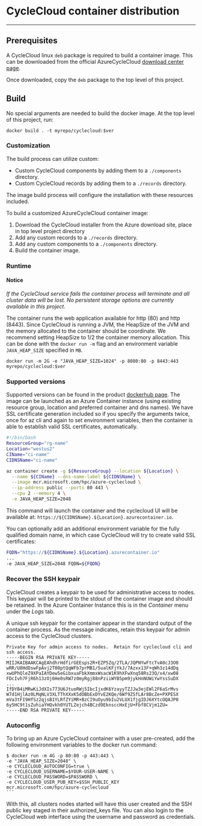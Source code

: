 # CycleCloud container distribution

---
## Prerequisites

A CycleCloud linux `deb` package is required to build a container image.  This can
be downloaded from the official AzureCycleCloud 
[download center page](https://www.microsoft.com/en-us/download/details.aspx?id=57182).

Once downloaded, copy the `deb` package to the top level of this project.

## Build

No special arguments are needed to build the docker image.  At the top level of
this project, run:

    docker build . -t myrepo/cyclecloud:$ver

### Customization

The build process can utilize custom:

  - Custom CycleCloud components by adding them to a `./components` directory.
  - Custom CycleCloud records by adding them to a `./records` directory.

The image build process will configure the installation with these resources
included. 

To build a customized AzureCycleCloud container image:

1. Download the CycleCloud installer from the Azure download site, place in top
   level project directory
2. Add any custom records to a `./records` directory.
3. Add any custom components to a `./components` directory.
4. Build the container image.

### Runtime

#### Notice
_If the CycleCloud service fails the container process will terminate and all 
cluster data will be lost. No persistent storage options are currently available in this project._

The container runs the web application available for http (80) and http (8443). 
Since CycleCloud is running a JVM, the HeapSize of the JVM and the
memory allocated to the container should be coordinate.  We recommend setting
HeapSize to 1/2 the container memory allocation.  This can be done with the
`docker run -m` flag and an environment variable `JAVA_HEAP_SIZE` specified in
`MB`.

    docker run -m 2G -e "JAVA_HEAP_SIZE=1024" -p 8080:80 -p 8443:443 myrepo/cyclecloud:$ver

### Supported versions

Supported versions can be found in the product [dockerhub page](https://hub.docker.com/r/microsoft/azure-cyclecloud/). 
The image can be launched as an Azure Container instance (using
existing resource group, location and preferred container and dns names). We
have SSL certificate generation included so if you specify the arguments twice,
once for az cli and again to set environment variables, then the container is
able to establish valid SSL certificates, automatically. 

```bash
#!/bin/bash
ResourceGroup="rg-name"
Location="westus2"
CIName="ci-name"
CIDNSName="ci-name"

az container create -g ${ResourceGroup} --location ${Location} \
  --name ${CIName} --dns-name-label ${CIDNSName} \
  --image mcr.microsoft.com/hpc/azure-cyclecloud \
  --ip-address public --ports 80 443 \
  --cpu 2 --memory 4 \
  -e JAVA_HEAP_SIZE=2048
```

This command will launch the container and the cyclecloud UI will be available
at: `https://${CIDNSName}.${Location}.azurecontainer.io`.

You can optionally add an additional environment variable for the 
fully qualified domain name, in which case CycleCloud will try to 
create valid SSL certificates:

```bash
FQDN="https://${CIDNSName}.${Location}.azurecontainer.io"
...
-e JAVA_HEAP_SIZE=2048 FQDN=${FQDN} 
```

### Recover the SSH keypair

CycleCloud creates a keypair to be used for administrative access to nodes.  This keypair will be printed to the stdout of the container image and should be retained.  In the Azure Container Instance this is in the _Container_ menu under the _Logs_ tab.

A unique ssh keypair for the container appear in the standard output of
the container process.  As the message indicates, retain this keypair for
admin access to the CycleCloud clusters.

```
Private Key for admin access to nodes.  Retain for cyclecloud cli and ssh access.
-----BEGIN RSA PRIVATE KEY-----
MIIJKAIBAAKCAgEAhdhrHdfirGEEsps2R+EZP5Zq/2TLA/JQPNYwFtcTvA0cJ3O0
wRR/U8HdDswFpAvj2T00ptQqWFb7prMB1/5ualKFjYkJ/7Azxx13F+qWh3z14dDq
xwUPhQleZ9XPaIAYDew5eGibxuaFbkXmmxWsacW1K9hXFwXnq58Rs23Q/x4/xw08
FDcIvh7FjR6h13zOj6He0sRW7z0myRgj88nPziiWYB5pm9jykHnNUWiYwYssSuDX
...
IfDYB4iMRwKiJdXIs773U6JtuoRWj5IbcIjxdK6YzayyTZJJw3ejEWl2F6aSrMvs
W7d1HjlAz0LMqNLV3XLTThXXxK5dOBbExDYvE2KQe/6Wf9ZSfLAr8BcZe+PXPESX
mVa3tFI9HfSz2qjsB1YLRfZYiMR+BzCI9uOyu9bIu2VLUX1fjgIDJ6XYtcOQAJP0
6y5HC9t1sZuhiaYHQvkh0YUTLZejch4BCzd9EknsccHxEjU+Fbf8CVjm1ZU=
-----END RSA PRIVATE KEY-----
```

### Autoconfig
To bring up an Azure CycleCloud container with a user pre-created, add the
following environment variables to the docker run command:

    $ docker run -m 4G -p 80:80 -p 443:443 \
    -e "JAVA_HEAP_SIZE=2048" \
    -e CYCLECLOUD_AUTOCONFIG=true \
    -e CYCLECLOUD_USERNAME=$YOUR-USER-NAME \
    -e CYCLECLOUD_PASSWORD=$PASSWORD \
    -e CYCLECLOUD_USER_PUB_KEY=$SSH_PUBLIC_KEY
    mcr.microsoft.com/hpc/azure-cyclecloud 
    ```

With this, all clusters nodes started will have this user created and the SSH
public key staged in their authorized_keys file. You can also login to the
CycleCloud web interface using the username and password as credentials.